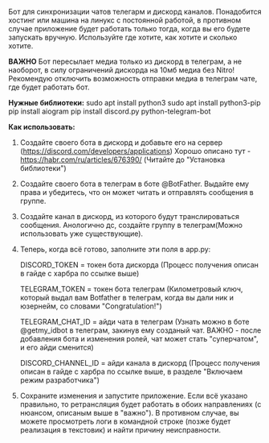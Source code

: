 Бот для синхронизации чатов телегарм и дискорд каналов. Понадобится хостинг или машина на линукс с постоянной работой, в противном случае приложение 
будет работать только тогда, когда вы его будете запускать вручную. Используйте где хотите, как хотите и сколько хотите.

**ВАЖНО**
Бот пересылает медиа только из дискорд в телеграм, а не наоборот, в силу ограничений дискорда на 10мб медиа без Nitro!
Рекомендую отключить возможность отправки медиа в телеграм чате, где будет работать бот. 

**Нужные библиотеки:**
sudo apt install python3
sudo apt install python3-pip
pip install aiogram
pip install discord.py python-telegram-bot

**Как использовать:**

1. Создайте своего бота в дискорд и добавьте его на сервер (https://discord.com/developers/applications)
   Хорошо описано тут - https://habr.com/ru/articles/676390/ (Читайте до "Установка библиотеки")
   
2. Создайте своего бота в телеграм в боте @BotFather. Выдайте ему права и убедитесь, что он может читать и отправлять сообщения в группе.
   
3. Создайте канал в дискорд, из которого будут транслироваться сообщения. Анологично дс, создайте группу в телеграм(Можно использовать уже существующие).

4. Теперь, когда всё готово, заполните эти поля в app.py:

   DISCORD_TOKEN = токен бота дискорда (Процесс получения описан в гайде с харбра по ссылке выше)
   
   TELEGRAM_TOKEN = токен бота телеграм (Километровый ключ, который выдал вам Botfather в телеграм, когда вы дали ник и юзернейм, со словами "Congratulation!")
   
   TELEGRAM_CHAT_ID = айди чата в телеграм (Узнать можно в боте @getmy_idbot в телеграм, закинув ему созданый чат. ВАЖНО - после добавления
   бота и изменения ролей, чат может стать "суперчатом", и его айди сменится)
   
   DISCORD_CHANNEL_ID = айди канала в дискорд (Процесс получения описан в гайде с харбра по ссылке выше, в разделе "Включаем режим разработчика")

6. Сохраните изменения и запустите приложение. Если всё указано правильно, то ретрансляция будет работать в обоих направлениях
   (с нюансом, описаным выше в "важно"). В противном случае, вы можете просмотреть логи в командной строке (позже будет реализация в текстовик)
   и найти причину неисправности.
